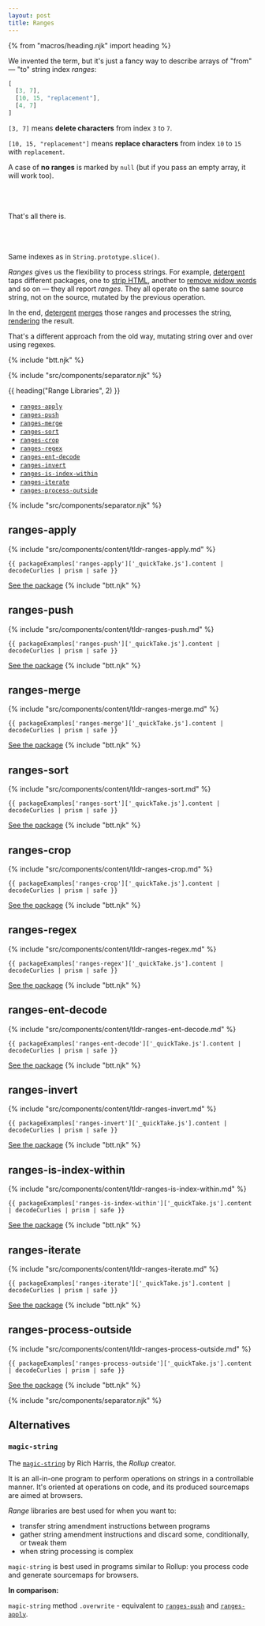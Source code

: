 ```yaml
---
layout: post
title: Ranges
---
```


{% from "macros/heading.njk" import heading %}

We invented the term, but it's just a fancy way to describe arrays of "from" — "to" string index _ranges_:

```js
[
  [3, 7],
  [10, 15, "replacement"],
  [4, 7]
]
```

`[3, 7]` means **delete characters** from index `3` to `7`.

`[10, 15, "replacement"]` means **replace characters** from index `10` to `15` with `replacement`.

A case of **no ranges** is marked by `null` (but if you pass an empty array, it will work too).

<br/>
<br/>
<br/>

<div class="tac">That's all there is.</div>

<br/>
<br/>
<br/>

Same indexes as in `String.prototype.slice()`.

_Ranges_ gives us the flexibility to process strings. For example, [detergent](/os/detergent/) taps different packages, one to [strip HTML](/os/string-strip-html/), another to [remove widow words](/os/string-remove-widows/) and so on — they all report _ranges_. They all operate on the same source string, not on the source, mutated by the previous operation.

In the end, [detergent](/os/detergent/) [merges](#ranges-merge) those ranges and processes the string, [rendering](#ranges-apply) the result.

That's a different approach from the old way, mutating string over and over using regexes.

{% include "btt.njk" %}

{% include "src/components/separator.njk" %}

<div class="toc-container">
{{ heading("Range Libraries", 2) }}

 - [`ranges-apply`](#ranges-apply)
 - [`ranges-push`](#ranges-push)
 - [`ranges-merge`](#ranges-merge)
 - [`ranges-sort`](#ranges-sort)
 - [`ranges-crop`](#ranges-crop)
 - [`ranges-regex`](#ranges-regex)
 - [`ranges-ent-decode`](#ranges-ent-decode)
 - [`ranges-invert`](#ranges-invert)
 - [`ranges-is-index-within`](#ranges-is-index-within)
 - [`ranges-iterate`](#ranges-iterate)
 - [`ranges-process-outside`](#ranges-process-outside)

</div>

{% include "src/components/separator.njk" %}

## ranges-apply

{% include "src/components/content/tldr-ranges-apply.md" %}

<pre class="language-js"><code class="language-js">{{ packageExamples['ranges-apply']['_quickTake.js'].content | decodeCurlies | prism | safe }}</code></pre>

<a href="/os/ranges-apply/" class="button">See the package</a>
{% include "btt.njk" %}

## ranges-push

{% include "src/components/content/tldr-ranges-push.md" %}

<pre class="language-js"><code class="language-js">{{ packageExamples['ranges-push']['_quickTake.js'].content | decodeCurlies | prism | safe }}</code></pre>

<a href="/os/ranges-push/" class="button">See the package</a>
{% include "btt.njk" %}

## ranges-merge

{% include "src/components/content/tldr-ranges-merge.md" %}

<pre class="language-js"><code class="language-js">{{ packageExamples['ranges-merge']['_quickTake.js'].content | decodeCurlies | prism | safe }}</code></pre>

<a href="/os/ranges-merge/" class="button">See the package</a>
{% include "btt.njk" %}

## ranges-sort

{% include "src/components/content/tldr-ranges-sort.md" %}

<pre class="language-js"><code class="language-js">{{ packageExamples['ranges-sort']['_quickTake.js'].content | decodeCurlies | prism | safe }}</code></pre>

<a href="/os/ranges-sort/" class="button">See the package</a>
{% include "btt.njk" %}

## ranges-crop

{% include "src/components/content/tldr-ranges-crop.md" %}

<pre class="language-js"><code class="language-js">{{ packageExamples['ranges-crop']['_quickTake.js'].content | decodeCurlies | prism | safe }}</code></pre>

<a href="/os/ranges-crop/" class="button">See the package</a>
{% include "btt.njk" %}

## ranges-regex

{% include "src/components/content/tldr-ranges-regex.md" %}

<pre class="language-js"><code class="language-js">{{ packageExamples['ranges-regex']['_quickTake.js'].content | decodeCurlies | prism | safe }}</code></pre>

<a href="/os/ranges-regex/" class="button">See the package</a>
{% include "btt.njk" %}

## ranges-ent-decode

{% include "src/components/content/tldr-ranges-ent-decode.md" %}

<pre class="language-js"><code class="language-js">{{ packageExamples['ranges-ent-decode']['_quickTake.js'].content | decodeCurlies | prism | safe }}</code></pre>

<a href="/os/ranges-ent-decode/" class="button">See the package</a>
{% include "btt.njk" %}

## ranges-invert

{% include "src/components/content/tldr-ranges-invert.md" %}

<pre class="language-js"><code class="language-js">{{ packageExamples['ranges-invert']['_quickTake.js'].content | decodeCurlies | prism | safe }}</code></pre>

<a href="/os/ranges-invert/" class="button">See the package</a>
{% include "btt.njk" %}

## ranges-is-index-within

{% include "src/components/content/tldr-ranges-is-index-within.md" %}

<pre class="language-js"><code class="language-js">{{ packageExamples['ranges-is-index-within']['_quickTake.js'].content | decodeCurlies | prism | safe }}</code></pre>

<a href="/os/ranges-is-index-within/" class="button">See the package</a>
{% include "btt.njk" %}

## ranges-iterate

{% include "src/components/content/tldr-ranges-iterate.md" %}

<pre class="language-js"><code class="language-js">{{ packageExamples['ranges-iterate']['_quickTake.js'].content | decodeCurlies | prism | safe }}</code></pre>

<a href="/os/ranges-iterate/" class="button">See the package</a>
{% include "btt.njk" %}

## ranges-process-outside

{% include "src/components/content/tldr-ranges-process-outside.md" %}

<pre class="language-js"><code class="language-js">{{ packageExamples['ranges-process-outside']['_quickTake.js'].content | decodeCurlies | prism | safe }}</code></pre>

<a href="/os/ranges-process-outside/" class="button">See the package</a>
{% include "btt.njk" %}

{% include "src/components/separator.njk" %}

## Alternatives

### `magic-string`

The [`magic-string`](https://github.com/rich-harris/magic-string) by Rich Harris, the _Rollup_ creator.

It is an all-in-one program to perform operations on strings in a controllable manner. It's oriented at operations on code, and its produced sourcemaps are aimed at browsers.

_Range_ libraries are best used for when you want to:

  - transfer string amendment instructions between programs
  - gather string amendment instructions and discard some, conditionally, or tweak them
  - when string processing is complex

`magic-string` is best used in programs similar to Rollup: you process code and generate sourcemaps for browsers.

**In comparison:**

`magic-string` method `.overwrite` - equivalent to [`ranges-push`](#ranges-push) and [`ranges-apply`](#ranges-apply).

